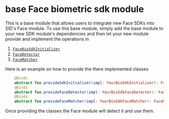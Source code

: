 # base Face biometric sdk module 

This is a base module that allows users to integrate new Face SDKs into SID's Face module.
To use this base module, simply add the base module to your new SDK module's dependencies 
and then let your new module provide and implement the operations in 

1. [`FaceBioSdkInitializer`](src/main/java/com/simprints/infra/face.basebiosdk/initialization/FaceBioSdkInitializer.kt)
2. [`FaceDetector`](src/main/java/com/simprints/infra/face.basebiosdk/detection/FaceDetector.kt)
3. [`FaceMatcher`](src/main/java/com/simprints/infra/face.basebiosdk/matching/FaceMatcher.kt)

Here is an example on how to provide the there implemented classes
```kotlin
    @Binds
    abstract fun provideSdkInitializer(impl: YourBioSdkInitializer): FaceBioSdkInitializer
    @Binds
    abstract fun provideFaceDetector(impl: YourBioSdkFaceDetector): FaceDetector
    @Binds
    abstract fun provideFaceMatcher(impl: YourBioSdkFaceMatcher): FaceMatcher
```
Once providing the classes the Face module will detect it and use them.
